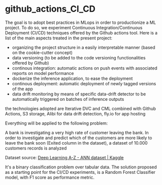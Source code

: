 # github_actions_CI_CD

The goal is to adopt best practices in MLops in order to productionize a ML project. To do so, we experiment Continuous Integration/Continuous Deployment (CI/CD) techniques offered by the Github actions tool. Here is a list of the main aspects treated in the present project:

* organizing the project structure in a easily interpretable manner (based on the cookie-cutter concept)
* data versioning (to be added to the code versioning functionalities offered by Github)
* continous integration: automatic actions on push events with associated reports on model performance
* dockerize the inference application, to ease the deployment
* continous deployment: automatic deployment of newly tagged versions of the app
* data drift monitoring by means of specific data-drift detector to be automatically triggered on batches of inference outputs

the technologies adopted are Iterative DVC and CML combined with Github Actions, S3 storage, Alibi for data drift detection, fly.io for app hosting

Everything will be applied to the following problem:

A bank is investigating a very high rate of customer leaving the bank. In order to investigate and predict which of the customers are more likely to leave the bank soon (Exited column in the dataset), a dataset of 10.000 customers records is analyzed

Dataset source: [Deep Learning A-Z - ANN dataset | Kaggle](https://www.kaggle.com/datasets/filippoo/deep-learning-az-ann)

It's a binary classification problem over tabular data. The solution proposed as a starting point for the CI/CD experiments, is a Random Forest Classifier model, with F1 score as performance metric.
